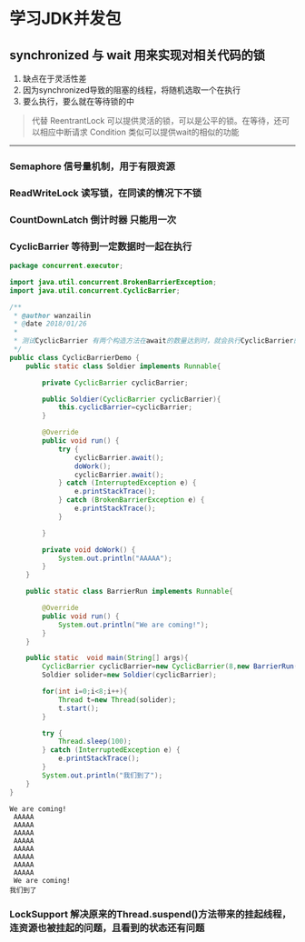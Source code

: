 # 学习JDK并发包

## synchronized 与 wait 用来实现对相关代码的锁
1. 缺点在于灵活性差
2. 因为synchronized导致的阻塞的线程，将随机选取一个在执行
3. 要么执行，要么就在等待锁的中

> 代替 ReentrantLock 可以提供灵活的锁，可以是公平的锁。在等待，还可以相应中断请求
Condition 类似可以提供wait的相似的功能

---

### Semaphore 信号量机制，用于有限资源

### ReadWriteLock 读写锁，在同读的情况下不锁

### CountDownLatch 倒计时器 只能用一次

### CyclicBarrier 等待到一定数据时一起在执行

```java
package concurrent.executor;

import java.util.concurrent.BrokenBarrierException;
import java.util.concurrent.CyclicBarrier;

/**
 * @author wanzailin
 * @date 2018/01/26
 *
 * 测试CyclicBarrier 有两个构造方法在await的数量达到时，就会执行CyclicBarrier的最初传入的构造方法的Runnable的对象
 */
public class CyclicBarrierDemo {
    public static class Soldier implements Runnable{

        private CyclicBarrier cyclicBarrier;

        public Soldier(CyclicBarrier cyclicBarrier){
            this.cyclicBarrier=cyclicBarrier;
        }

        @Override
        public void run() {
            try {
                cyclicBarrier.await();
                doWork();
                cyclicBarrier.await();
            } catch (InterruptedException e) {
                e.printStackTrace();
            } catch (BrokenBarrierException e) {
                e.printStackTrace();
            }

        }

        private void doWork() {
            System.out.println("AAAAA");
        }
    }

    public static class BarrierRun implements Runnable{

        @Override
        public void run() {
            System.out.println("We are coming!");
        }
    }

    public static  void main(String[] args){
        CyclicBarrier cyclicBarrier=new CyclicBarrier(8,new BarrierRun());
        Soldier solider=new Soldier(cyclicBarrier);

        for(int i=0;i<8;i++){
            Thread t=new Thread(solider);
            t.start();
        }

        try {
            Thread.sleep(100);
        } catch (InterruptedException e) {
            e.printStackTrace();
        }
        System.out.println("我们到了");
    }
}

```

```
We are coming!
 AAAAA
 AAAAA
 AAAAA
 AAAAA
 AAAAA
 AAAAA
 AAAAA
 AAAAA
 We are coming!
我们到了
```

### LockSupport 解决原来的Thread.suspend()方法带来的挂起线程，连资源也被挂起的问题，且看到的状态还有问题






